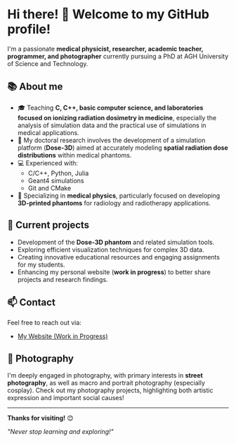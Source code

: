 # Hi there! 👋 Welcome to my GitHub profile!

I'm a passionate **medical physicist, researcher, academic teacher, programmer, and photographer** currently pursuing a PhD at AGH University of Science and Technology.

## 📚 About me
- 🎓 Teaching **C, C++, basic computer science, and laboratories focused on ionizing radiation dosimetry in medicine**, especially the analysis of simulation data and the practical use of simulations in medical applications.
- 🧪 My doctoral research involves the development of a simulation platform (**Dose-3D**) aimed at accurately modeling **spatial radiation dose distributions** within medical phantoms.
- 💻 Experienced with:
  - C/C++, Python, Julia
  - Geant4 simulations
  - Git and CMake
- 🔬 Specializing in **medical physics**, particularly focused on developing **3D-printed phantoms** for radiology and radiotherapy applications.

## 🚀 Current projects
- Development of the **Dose-3D phantom** and related simulation tools.
- Exploring efficient visualization techniques for complex 3D data.
- Creating innovative educational resources and engaging assignments for my students.
- Enhancing my personal website (**work in progress**) to better share projects and research findings.

## 📫 Contact
Feel free to reach out via:
- [My Website (Work in Progress)](https://home.agh.edu.pl/~jhajduga/)

## 📸 Photography
I'm deeply engaged in photography, with primary interests in **street photography**, as well as macro and portrait photography (especially cosplay). Check out my photography projects, highlighting both artistic expression and important social causes!

---

**Thanks for visiting!** 😊

*"Never stop learning and exploring!"*

